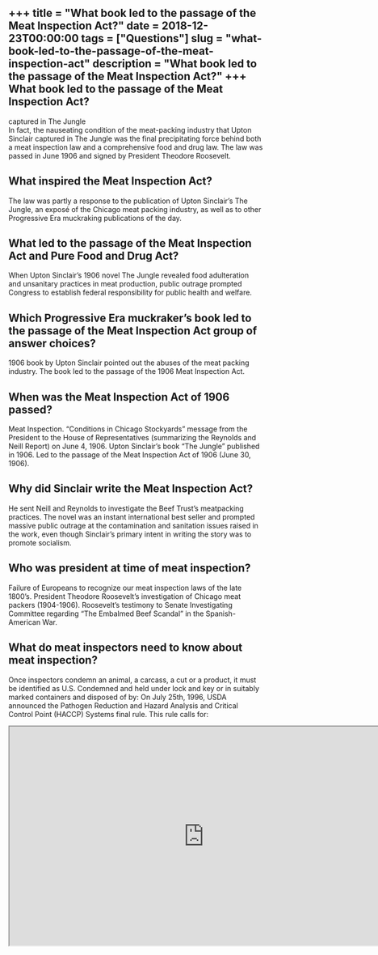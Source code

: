 +++
title = "What book led to the passage of the Meat Inspection Act?"
date = 2018-12-23T00:00:00
tags = ["Questions"]
slug = "what-book-led-to-the-passage-of-the-meat-inspection-act"
description = "What book led to the passage of the Meat Inspection Act?"
+++
What book led to the passage of the Meat Inspection Act?
--------------------------------------------------------

captured in The Jungle  
In fact, the nauseating condition of the meat-packing industry that Upton Sinclair captured in The Jungle was the final precipitating force behind both a meat inspection law and a comprehensive food and drug law. The law was passed in June 1906 and signed by President Theodore Roosevelt.

What inspired the Meat Inspection Act?
--------------------------------------

The law was partly a response to the publication of Upton Sinclair’s The Jungle, an exposé of the Chicago meat packing industry, as well as to other Progressive Era muckraking publications of the day.

What led to the passage of the Meat Inspection Act and Pure Food and Drug Act?
------------------------------------------------------------------------------

When Upton Sinclair’s 1906 novel The Jungle revealed food adulteration and unsanitary practices in meat production, public outrage prompted Congress to establish federal responsibility for public health and welfare.

Which Progressive Era muckraker’s book led to the passage of the Meat Inspection Act group of answer choices?
-------------------------------------------------------------------------------------------------------------

1906 book by Upton Sinclair pointed out the abuses of the meat packing industry. The book led to the passage of the 1906 Meat Inspection Act.

When was the Meat Inspection Act of 1906 passed?
------------------------------------------------

Meat Inspection. “Conditions in Chicago Stockyards” message from the President to the House of Representatives (summarizing the Reynolds and Neill Report) on June 4, 1906. Upton Sinclair’s book “The Jungle” published in 1906. Led to the passage of the Meat Inspection Act of 1906 (June 30, 1906).

Why did Sinclair write the Meat Inspection Act?
-----------------------------------------------

He sent Neill and Reynolds to investigate the Beef Trust’s meatpacking practices. The novel was an instant international best seller and prompted massive public outrage at the contamination and sanitation issues raised in the work, even though Sinclair’s primary intent in writing the story was to promote socialism.

Who was president at time of meat inspection?
---------------------------------------------

Failure of Europeans to recognize our meat inspection laws of the late 1800’s. President Theodore Roosevelt’s investigation of Chicago meat packers (1904-1906). Roosevelt’s testimony to Senate Investigating Committee regarding “The Embalmed Beef Scandal” in the Spanish-American War.

What do meat inspectors need to know about meat inspection?
-----------------------------------------------------------

Once inspectors condemn an animal, a carcass, a cut or a product, it must be identified as U.S. Condemned and held under lock and key or in suitably marked containers and disposed of by: On July 25th, 1996, USDA announced the Pathogen Reduction and Hazard Analysis and Critical Control Point (HACCP) Systems final rule. This rule calls for:

<iframe allow="accelerometer; autoplay; clipboard-write; encrypted-media; gyroscope; picture-in-picture" allowfullscreen="" class="__youtube_prefs__  epyt-is-override  no-lazyload" data-no-lazy="1" data-origheight="433" data-origwidth="770" data-skipgform_ajax_framebjll="" height="433" id="_ytid_99283" loading="lazy" src="https://www.youtube.com/embed/_QhcGOSA4z0?enablejsapi=1&autoplay=0&cc_load_policy=0&cc_lang_pref=&iv_load_policy=1&loop=0&modestbranding=0&rel=1&fs=1&playsinline=0&autohide=2&theme=dark&color=red&controls=1&" title="YouTube player" width="770"></iframe>